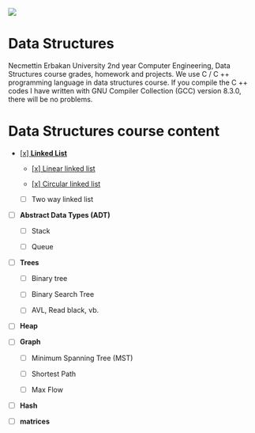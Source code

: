 ![](https://img.shields.io/badge/-Made_Wtih-blue.svg?style=flat&logo=c%2B%2B)

# Data Structures

Necmettin Erbakan University 2nd year Computer Engineering, Data Structures course grades, homework and projects. We use C / C ++ programming language in data structures course. If you compile the C ++ codes I have written with GNU Compiler Collection (GCC) version 8.3.0, there will be no problems.


# Data Structures course content

* [[x] **Linked List**](/linked_list/)
  
    * [[x] Linear linked list](/linked_list/Linear_linked_list/)
     
    * [[x] Circular linked list](/linked_list/Circular_linked_list/)
    
    * [ ] Two way linked list


* [ ] **Abstract Data Types (ADT)**

    * [ ] Stack
    
    * [ ] Queue


* [ ] **Trees**

    * [ ] Binary tree
    
    * [ ] Binary Search Tree
    
    * [ ] AVL, Read black, vb.


* [ ] **Heap**


* [ ] **Graph**

    * [ ] Minimum Spanning Tree (MST)
    
    * [ ] Shortest Path
    
    * [ ] Max Flow


* [ ] **Hash**


* [ ] **matrices**

